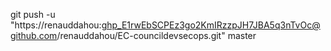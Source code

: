 git push -u "https://renauddahou: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@github.com/renauddahou/EC-councildevsecops.git" master
